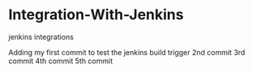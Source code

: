 # Integration-With-Jenkins
jenkins integrations

Adding my first commit to test the jenkins build trigger
2nd commit
3rd commit
4th commit
5th commit

